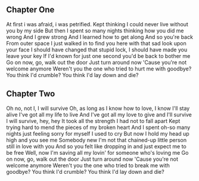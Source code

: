 ## Chapter One
At first i was afraid, i was petrified.
Kept thinking I could never live without you by my side
But then I spent so many nights thinking how you did me wrong
And I grew strong
And I learned how to get along
And so you're back
From outer space
I just walked in to find you here with that sad look upon your face
I should have changed that stupid lock, I should have made you leave your key
If I'd known for just one second you'd be back to bother me
Go on now, go, walk out the door
Just turn around now
'Cause you're not welcome anymore
Weren't you the one who tried to hurt me with goodbye?
You think I'd crumble?
You think I'd lay down and die?

## Chapter Two
Oh no, not I, I will survive
Oh, as long as I know how to love, I know I'll stay alive
I've got all my life to live
And I've got all my love to give and I'll survive
I will survive, hey, hey
It took all the strength I had not to fall apart
Kept trying hard to mend the pieces of my broken heart
And I spent oh-so many nights just feeling sorry for myself
I used to cry
But now I hold my head up high and you see me
Somebody new
I'm not that chained-up little person still in love with you
And so you felt like dropping in and just expect me to be free
Well, now I'm saving all my lovin' for someone who's loving me
Go on now, go, walk out the door
Just turn around now
'Cause you're not welcome anymore
Weren't you the one who tried to break me with goodbye?
You think I'd crumble?
You think I'd lay down and die?


